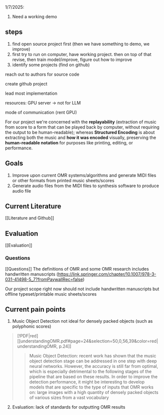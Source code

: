 1/7/2025:
1. Need a working demo
## steps
1.  find open source project first (then we have something to demo, we improve)
2. first try to run on computer, have working project. then on top of that revise, then train model/improve, figure out how to improve
3. identify some projects (find on github)

reach out to authors for source code

create github project

lead most implementation

resources: GPU server → not for LLM

mode of communication (rent GPU)

For our project we're concerned with the **replayability** (extraction of music from score to a form that can be played back by computer, without requiring the output to be human-readable); whereas **Structured Encoding** is about extracting both the music and **how it was encoded** visually, preserving the **human-readable notation** for purposes like printing, editing, or performance.

## Goals
1. Improve upon current OMR systems/algorithms and generate MIDI files or other formats from printed music sheets/scores
2. Generate audio files from the MIDI files to synthesis software to produce audio file
## Current Literature
[[Literature and Github]]

## Evaluation
[[Evaluation]]

### Questions
[[Questions]]
The definitions of OMR and some OMR research includes handwritten manuscripts (https://link.springer.com/chapter/10.1007/978-3-031-41498-5_7?fromPaywallRec=false)

Our project scope right now should not include handwritten manuscripts but offline typeset/printable music sheets/scores

## Current pain points
1. Music Object Detection not ideal for densely packed objects (such as polyphonic scores)
> [!PDF|red] [[understandingOMR.pdf#page=24&selection=50,0,56,39&color=red|understandingOMR, p.24]]
> > Music Object Detection: recent work has shown that the music object detection stage can be addressed in one step with deep neural networks. However, the accuracy is still far from optimal, which is especially detrimental to the following stages of the pipeline that are based on these results. In order to improve the detection performance, it might be interesting to develop models that are specific to the type of inputs that OMR works on: large images with a high quantity of densely packed objects of various sizes from a vast vocabulary

2. Evaluation: lack of standards for outputting OMR results